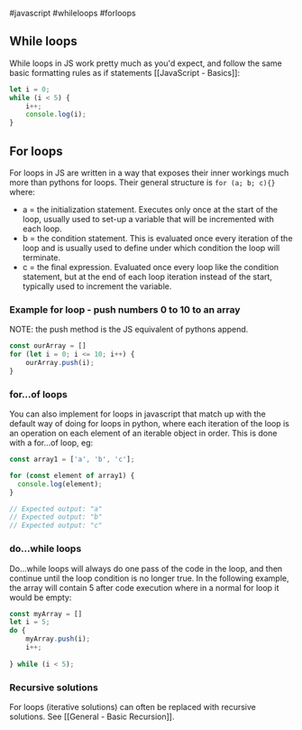 #javascript #whileloops #forloops 

## While loops
While loops in JS work pretty much as you'd expect, and follow the same basic formatting rules as  if statements [[JavaScript - Basics]]:
```js
let i = 0;
while (i < 5) {
	i++;
	console.log(i);
}
```

## For loops
For loops in JS are written in a way that exposes their inner workings much more than pythons for loops. Their general structure is `for (a; b; c){}` where:
- a = the initialization statement. Executes only once at the start of the loop, usually used to set-up a variable that will be incremented with each loop.
- b = the condition statement. This is evaluated once every iteration of the loop and is usually used to define under which condition the loop will terminate.
- c = the final expression. Evaluated once every loop like the condition statement, but at the end of each loop iteration instead of the start, typically used to increment the variable.

### Example for loop - push  numbers 0 to 10 to an array
NOTE: the push method is the JS equivalent of pythons append.
```js
const ourArray = []
for (let i = 0; i <= 10; i++) {
	ourArray.push(i);
}
```

### for...of loops
You can also implement for loops in javascript that match up with the default way of doing for loops in python, where each iteration of the loop is an operation on each element of an iterable object in order. This is done with a for...of loop, eg:
```js
const array1 = ['a', 'b', 'c'];

for (const element of array1) {
  console.log(element);
}

// Expected output: "a"
// Expected output: "b"
// Expected output: "c"
```

### do...while loops
Do...while loops will always do one pass of the code in the loop, and then continue until the loop condition is no longer true.
In the following example, the array will contain 5 after code execution where in  a normal for loop it would be empty:
```js
const myArray = []
let i = 5;
do {
	myArray.push(i);
	i++;
	
} while (i < 5);
```

### Recursive solutions
For loops (iterative solutions) can often be replaced with recursive solutions. See [[General - Basic Recursion]].